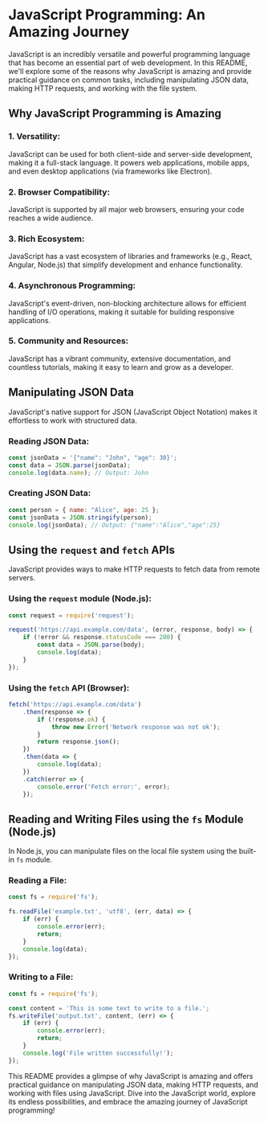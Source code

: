# JavaScript Programming: An Amazing Journey

JavaScript is an incredibly versatile and powerful programming language that has become an essential part of web development. In this README, we'll explore some of the reasons why JavaScript is amazing and provide practical guidance on common tasks, including manipulating JSON data, making HTTP requests, and working with the file system.

## Why JavaScript Programming is Amazing

### 1. Versatility:
   JavaScript can be used for both client-side and server-side development, making it a full-stack language. It powers web applications, mobile apps, and even desktop applications (via frameworks like Electron).

### 2. Browser Compatibility:
   JavaScript is supported by all major web browsers, ensuring your code reaches a wide audience.

### 3. Rich Ecosystem:
   JavaScript has a vast ecosystem of libraries and frameworks (e.g., React, Angular, Node.js) that simplify development and enhance functionality.

### 4. Asynchronous Programming:
   JavaScript's event-driven, non-blocking architecture allows for efficient handling of I/O operations, making it suitable for building responsive applications.

### 5. Community and Resources:
   JavaScript has a vibrant community, extensive documentation, and countless tutorials, making it easy to learn and grow as a developer.

## Manipulating JSON Data

JavaScript's native support for JSON (JavaScript Object Notation) makes it effortless to work with structured data.

### Reading JSON Data:
```javascript
const jsonData = '{"name": "John", "age": 30}';
const data = JSON.parse(jsonData);
console.log(data.name); // Output: John
```

### Creating JSON Data:
```javascript
const person = { name: "Alice", age: 25 };
const jsonData = JSON.stringify(person);
console.log(jsonData); // Output: {"name":"Alice","age":25}
```

## Using the `request` and `fetch` APIs

JavaScript provides ways to make HTTP requests to fetch data from remote servers.

### Using the `request` module (Node.js):

```javascript
const request = require('request');

request('https://api.example.com/data', (error, response, body) => {
    if (!error && response.statusCode === 200) {
        const data = JSON.parse(body);
        console.log(data);
    }
});
```

### Using the `fetch` API (Browser):

```javascript
fetch('https://api.example.com/data')
    .then(response => {
        if (!response.ok) {
            throw new Error('Network response was not ok');
        }
        return response.json();
    })
    .then(data => {
        console.log(data);
    })
    .catch(error => {
        console.error('Fetch error:', error);
    });
```

## Reading and Writing Files using the `fs` Module (Node.js)

In Node.js, you can manipulate files on the local file system using the built-in `fs` module.

### Reading a File:
```javascript
const fs = require('fs');

fs.readFile('example.txt', 'utf8', (err, data) => {
    if (err) {
        console.error(err);
        return;
    }
    console.log(data);
});
```

### Writing to a File:
```javascript
const fs = require('fs');

const content = 'This is some text to write to a file.';
fs.writeFile('output.txt', content, (err) => {
    if (err) {
        console.error(err);
        return;
    }
    console.log('File written successfully!');
});
```

This README provides a glimpse of why JavaScript is amazing and offers practical guidance on manipulating JSON data, making HTTP requests, and working with files using JavaScript. Dive into the JavaScript world, explore its endless possibilities, and embrace the amazing journey of JavaScript programming!
